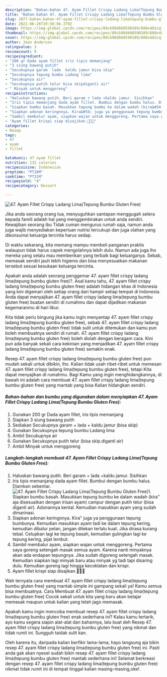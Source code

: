 ```yaml
---
description: "Bahan-bahan 47. Ayam Fillet Crispy Ladang Lima(Tepung Bumbu Gluten Free) yang lezat dan Mudah Dibuat"
title: "Bahan-bahan 47. Ayam Fillet Crispy Ladang Lima(Tepung Bumbu Gluten Free) yang lezat dan Mudah Dibuat"
slug: 1077-bahan-bahan-47-ayam-fillet-crispy-ladang-limatepung-bumbu-gluten-free-yang-lezat-dan-mudah-dibuat
date: 2021-06-26T19:58:04.379Z
image: https://img-global.cpcdn.com/recipes/09cb98d660590109/680x482cq70/47-ayam-fillet-crispy-ladang-limatepung-bumbu-gluten-free-foto-resep-utama.jpg
thumbnail: https://img-global.cpcdn.com/recipes/09cb98d660590109/680x482cq70/47-ayam-fillet-crispy-ladang-limatepung-bumbu-gluten-free-foto-resep-utama.jpg
cover: https://img-global.cpcdn.com/recipes/09cb98d660590109/680x482cq70/47-ayam-fillet-crispy-ladang-limatepung-bumbu-gluten-free-foto-resep-utama.jpg
author: Jean Anderson
ratingvalue: 3
reviewcount: 9
recipeingredient:
- "200 gr Dada ayam fillet iris tipis memanjang"
- "3 siung bawang putih"
- "Secukupnya garam  lada  kaldu jamur bisa skip"
- "Secukupnya tepung bumbu Ladang lima"
- "Secukupnya air"
- "Secukupnya putih telur bisa skipdiganti air"
- " Minyak untuk menggoreng"
recipeinstructions:
- "Haluskan bawang putih. Beri garam + lada +kaldu jamur. Sisihkan"
- "Iris tipis memanjang dada ayam fillet. Bumbui dengan bumbu halus. Diamkan sebentar."
- "Siapkan bumbu basah. Masukkan tepung bumbu ke dalam wadah (kira&#34; aja disesuaikan dengan irisan ayam) campur dengan putih telur (bisa diganti air). Adonannya kental. Kemudian masukkan ayam yang sudah dimarinasi."
- "Siapkan adonan keringnnya. Kira&#34; juga ya penggunaan tepung bumbunya. Kemudian masukkan ayam tadi ke dalam tepung kering, kemudian dibalur pelan, jangan ditekan terlalu kuat. Jika dirasa kurang tebal. Celupkan lagi ke tepung basah, kemudian gulingkan lagi ke tepung kering, pijat lembut."
- "Sambil membalur ayam, siapkan wajan untuk menggoreng. Pertama saya goreng setengah masak semua ayam. Karena nanti minyaknya akan ada endapan tepungnya. Jika sudah digoreng setengah masak. Kemudian siapkan lagi minyak baru atau minyak yg tadi tapi disaring dulu. Kemudian goreng lagi hingga kecoklatan dan krispi."
- "Ayam fillet krispi siap disajikan.🥰🥰🥰"
categories:
- Resep
tags:
- 47
- ayam
- fillet

katakunci: 47 ayam fillet 
nutrition: 132 calories
recipecuisine: Indonesian
preptime: "PT16M"
cooktime: "PT31M"
recipeyield: "4"
recipecategory: Dessert

---
```



![47. Ayam Fillet Crispy Ladang Lima(Tepung Bumbu Gluten Free)](https://img-global.cpcdn.com/recipes/09cb98d660590109/680x482cq70/47-ayam-fillet-crispy-ladang-limatepung-bumbu-gluten-free-foto-resep-utama.jpg)

Jika anda seorang orang tua, menyuguhkan santapan menggugah selera kepada famili adalah hal yang menggembirakan untuk anda sendiri. Kewajiban seorang ibu Tidak cuman mengurus rumah saja, namun anda juga wajib menyediakan keperluan nutrisi tercukupi dan juga olahan yang dikonsumsi keluarga tercinta harus sedap.

Di waktu  sekarang, kita memang mampu membeli panganan praktis walaupun tidak harus capek mengolahnya lebih dulu. Namun ada juga lho mereka yang selalu mau memberikan yang terbaik bagi keluarganya. Sebab, memasak sendiri jauh lebih higienis dan bisa menyesuaikan makanan tersebut sesuai kesukaan keluarga tercinta. 



Apakah anda adalah seorang penggemar 47. ayam fillet crispy ladang lima(tepung bumbu gluten free)?. Asal kamu tahu, 47. ayam fillet crispy ladang lima(tepung bumbu gluten free) adalah hidangan khas di Indonesia yang kini digemari oleh setiap orang dari hampir setiap tempat di Indonesia. Anda dapat menyajikan 47. ayam fillet crispy ladang lima(tepung bumbu gluten free) buatan sendiri di rumahmu dan dapat dijadikan makanan kegemaranmu di hari libur.

Kita tidak perlu bingung jika kamu ingin menyantap 47. ayam fillet crispy ladang lima(tepung bumbu gluten free), sebab 47. ayam fillet crispy ladang lima(tepung bumbu gluten free) tidak sulit untuk ditemukan dan kamu pun boleh membuatnya sendiri di rumah. 47. ayam fillet crispy ladang lima(tepung bumbu gluten free) boleh diolah dengan beragam cara. Kini pun ada banyak sekali cara kekinian yang menjadikan 47. ayam fillet crispy ladang lima(tepung bumbu gluten free) semakin enak.

Resep 47. ayam fillet crispy ladang lima(tepung bumbu gluten free) pun mudah sekali untuk dibikin, lho. Kalian tidak usah ribet-ribet untuk memesan 47. ayam fillet crispy ladang lima(tepung bumbu gluten free), tetapi Kita dapat menyajikan di rumahmu. Bagi Kamu yang ingin menghidangkannya, di bawah ini adalah cara membuat 47. ayam fillet crispy ladang lima(tepung bumbu gluten free) yang mantab yang bisa Kalian hidangkan sendiri.

<!--inarticleads1-->

##### Bahan-bahan dan bumbu yang digunakan dalam menyiapkan 47. Ayam Fillet Crispy Ladang Lima(Tepung Bumbu Gluten Free):

1. Gunakan 200 gr Dada ayam fillet, iris tipis memanjang
1. Siapkan 3 siung bawang putih
1. Sediakan Secukupnya garam + lada + kaldu jamur (bisa skip)
1. Gunakan Secukupnya tepung bumbu Ladang lima
1. Ambil Secukupnya air
1. Gunakan Secukupnya putih telur (bisa skip.diganti air)
1. Ambil  Minyak untuk menggoreng




<!--inarticleads2-->

##### Langkah-langkah membuat 47. Ayam Fillet Crispy Ladang Lima(Tepung Bumbu Gluten Free):

1. Haluskan bawang putih. Beri garam + lada +kaldu jamur. Sisihkan
1. Iris tipis memanjang dada ayam fillet. Bumbui dengan bumbu halus. Diamkan sebentar.
<img src="https://img-global.cpcdn.com/steps/99325583de15750b/160x128cq70/47-ayam-fillet-crispy-ladang-limatepung-bumbu-gluten-free-langkah-memasak-2-foto.jpg" alt="47. Ayam Fillet Crispy Ladang Lima(Tepung Bumbu Gluten Free)">1. Siapkan bumbu basah. Masukkan tepung bumbu ke dalam wadah (kira&#34; aja disesuaikan dengan irisan ayam) campur dengan putih telur (bisa diganti air). Adonannya kental. Kemudian masukkan ayam yang sudah dimarinasi.
1. Siapkan adonan keringnnya. Kira&#34; juga ya penggunaan tepung bumbunya. Kemudian masukkan ayam tadi ke dalam tepung kering, kemudian dibalur pelan, jangan ditekan terlalu kuat. Jika dirasa kurang tebal. Celupkan lagi ke tepung basah, kemudian gulingkan lagi ke tepung kering, pijat lembut.
1. Sambil membalur ayam, siapkan wajan untuk menggoreng. Pertama saya goreng setengah masak semua ayam. Karena nanti minyaknya akan ada endapan tepungnya. Jika sudah digoreng setengah masak. Kemudian siapkan lagi minyak baru atau minyak yg tadi tapi disaring dulu. Kemudian goreng lagi hingga kecoklatan dan krispi.
1. Ayam fillet krispi siap disajikan.🥰🥰🥰




Wah ternyata cara membuat 47. ayam fillet crispy ladang lima(tepung bumbu gluten free) yang mantab simple ini gampang sekali ya! Kamu semua bisa membuatnya. Cara Membuat 47. ayam fillet crispy ladang lima(tepung bumbu gluten free) Cocok sekali untuk kita yang baru akan belajar memasak maupun untuk kalian yang telah jago memasak.

Apakah kamu ingin mencoba membuat resep 47. ayam fillet crispy ladang lima(tepung bumbu gluten free) enak sederhana ini? Kalau kamu tertarik, ayo kamu segera siapin alat-alat dan bahannya, lalu buat deh Resep 47. ayam fillet crispy ladang lima(tepung bumbu gluten free) yang nikmat dan tidak rumit ini. Sungguh taidak sulit kan. 

Oleh karena itu, daripada kalian berfikir lama-lama, hayo langsung aja bikin resep 47. ayam fillet crispy ladang lima(tepung bumbu gluten free) ini. Pasti anda gak akan nyesel sudah bikin resep 47. ayam fillet crispy ladang lima(tepung bumbu gluten free) mantab sederhana ini! Selamat berkreasi dengan resep 47. ayam fillet crispy ladang lima(tepung bumbu gluten free) nikmat tidak rumit ini di tempat tinggal kalian masing-masing,oke!.

